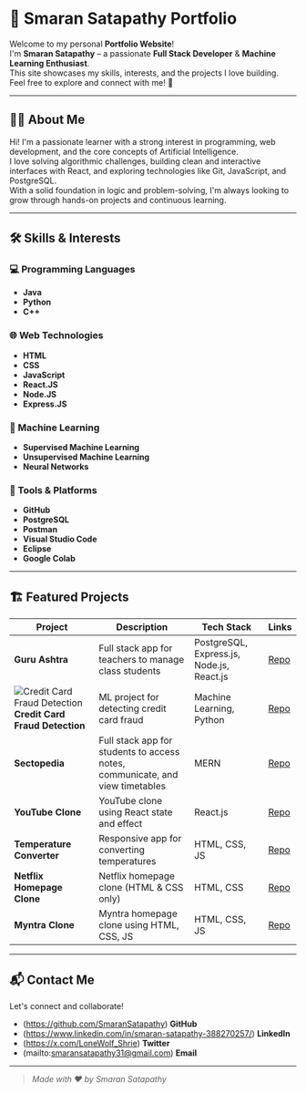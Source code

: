 # 🚀 Smaran Satapathy Portfolio

Welcome to my personal **Portfolio Website**!  
I'm **Smaran Satapathy** – a passionate **Full Stack Developer** & **Machine Learning Enthusiast**.  
This site showcases my skills, interests, and the projects I love building.  
Feel free to explore and connect with me! 🌟

---

## 👨‍💻 About Me

Hi! I'm a passionate learner with a strong interest in programming, web development, and the core concepts of Artificial Intelligence.  
I love solving algorithmic challenges, building clean and interactive interfaces with React, and exploring technologies like Git, JavaScript, and PostgreSQL.  
With a solid foundation in logic and problem-solving, I'm always looking to grow through hands-on projects and continuous learning.

---

## 🛠️ Skills & Interests

### 💻 Programming Languages
- **Java**
- **Python**
- **C++**

### 🌐 Web Technologies
- **HTML**
- **CSS**
- **JavaScript**
- **React.JS**
- **Node.JS**
- **Express.JS**

### 🤖 Machine Learning
- **Supervised Machine Learning**
- **Unsupervised Machine Learning**
- **Neural Networks**

### 🧰 Tools & Platforms
- **GitHub**
- **PostgreSQL**
- **Postman**
- **Visual Studio Code**
- **Eclipse**
- **Google Colab**

---

## 🏗️ Featured Projects

| Project | Description | Tech Stack | Links |
|---------|-------------|-----------|-------|
| **Guru Ashtra** | Full stack app for teachers to manage class students | PostgreSQL, Express.js, Node.js, React.js | [Repo](https://github.com/SmaranSatapathy/Guru-Ashtra) |
| ![Credit Card Fraud Detection](https://www.xenonstack.com/hubfs/xenonstack-credit-card-fraud-detection.png) **Credit Card Fraud Detection** | ML project for detecting credit card fraud | Machine Learning, Python | [Repo](https://github.com/SmaranSatapathy/Credit-Card-Fraud-Detection) |
| **Sectopedia** | Full stack app for students to access notes, communicate, and view timetables | MERN | [Repo](https://github.com/SmaranSatapathy/Sectopedia) |
| **YouTube Clone** | YouTube clone using React state and effect | React.js | [Repo](https://github.com/SmaranSatapathy/Youtube-Clone) |
| **Temperature Converter** | Responsive app for converting temperatures | HTML, CSS, JS | [Repo](https://github.com/SmaranSatapathy/Temperature-Converter) |
| **Netflix Homepage Clone** | Netflix homepage clone (HTML & CSS only) | HTML, CSS | [Repo](https://github.com/SmaranSatapathy/Netflix-Homepage) |
| **Myntra Clone** | Myntra homepage clone using HTML, CSS, JS | HTML, CSS, JS | [Repo](https://github.com/SmaranSatapathy/Myntra-Home-Page) |

---

## 📬 Contact Me

Let's connect and collaborate!  
- (https://github.com/SmaranSatapathy) **GitHub**
- (https://www.linkedin.com/in/smaran-satapathy-388270257/) **LinkedIn**
- (https://x.com/LoneWolf_Shrie) **Twitter**
- (mailto:smaransatapathy31@gmail.com) **Email**

---

> _Made with ❤️ by Smaran Satapathy_
